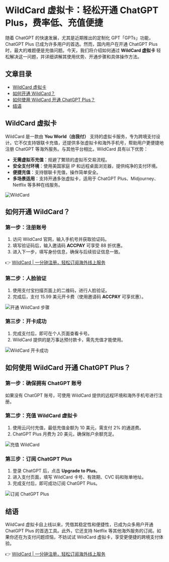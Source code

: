 # WildCard 虚拟卡：轻松开通 ChatGPT Plus，费率低、充值便捷

随着 ChatGPT 的快速发展，尤其是近期推出的定制化 GPT「GPTs」功能，ChatGPT Plus 已成为许多用户的首选。然而，国内用户在开通 ChatGPT Plus 时，最大的难题便是充值问题。今天，我们将介绍如何通过 **WildCard 虚拟卡** 轻松解决这一问题，并详细讲解其使用优势、开通步骤和具体操作方法。

## 文章目录
- [WildCard 虚拟卡](#wildcard-虚拟卡)
- [如何开通 WildCard？](#如何开通-wildcard)
- [如何使用 WildCard 开通 ChatGPT Plus？](#如何使用-wildcard-开通-chatgpt-plus)
- [结语](#结语)

## WildCard 虚拟卡

WildCard 是一款由 **You World（由我付）** 支持的虚拟卡服务，专为跨境支付设计。它不仅支持银联卡充值，还提供多张虚拟卡和海外手机号，帮助用户更便捷地注册 ChatGPT 等海外服务。与其他平台相比，WildCard 具有以下优势：

- **无需虚拟币充值**：规避了繁琐的虚拟币交易流程。
- **安全支付环境**：使用美国家庭 IP 和远程桌面浏览器，提供纯净的支付环境。
- **便捷充值**：支持银联卡充值，操作简单安全。
- **多场景适用**：支持开通多张虚拟卡，适用于 ChatGPT Plus、Midjourney、Netflix 等多种在线服务。

![WildCard](https://bbtdd.com/img/975169345993.webp)

## 如何开通 WildCard？

### 第一步：注册账号
1. 访问 WildCard 官网，输入手机号并获取验证码。
2. 填写验证码后，输入邀请码 **ACCPAY** 可享受 88 折优惠。
3. 进入下一步，填写身份信息，确保与后续验证信息一致。

👉 [WildCard | 一分钟注册，轻松订阅海外线上服务](https://bbtdd.com/WildCard)

### 第二步：人脸验证
1. 使用支付宝扫描页面上的二维码，进行人脸验证。
2. 完成后，支付 15.99 美元开卡费（使用邀请码 **ACCPAY** 可享优惠）。

![开通 WildCard 步骤](https://bbtdd.com/img/110591154.webp)

### 第三步：开卡成功
1. 完成支付后，即可在个人页面查看卡号。
2. WildCard 提供的是万事达预付款卡，需先充值才能使用。

![WildCard 开卡成功](https://bbtdd.com/img/66780288.webp)

## 如何使用 WildCard 开通 ChatGPT Plus？

### 第一步：确保拥有 ChatGPT 账号
如果没有 ChatGPT 账号，可使用 WildCard 提供的远程环境和海外手机号进行注册。

### 第二步：充值 WildCard 虚拟卡
1. 使用云闪付充值，最低充值金额为 10 美元，需支付 2% 的通道费。
2. ChatGPT Plus 月费为 20 美元，确保账户余额充足。

![充值 WildCard](https://bbtdd.com/img/41372819839.webp)

### 第三步：订阅 ChatGPT Plus
1. 登录 ChatGPT 后，点击 **Upgrade to Plus**。
2. 进入支付页面，填写 WildCard 卡号、有效期、CVC 码和账单地址。
3. 完成支付后，即可成功订阅 ChatGPT Plus。

![订阅 ChatGPT Plus](https://bbtdd.com/img/573942006180.webp)

## 结语

WildCard 虚拟卡自上线以来，凭借其稳定性和便捷性，已成为众多用户开通 ChatGPT Plus 的首选工具。此外，它还支持 Netflix 等其他海外服务的订阅。如果你还在为支付问题烦恼，不妨试试 WildCard 虚拟卡，享受更便捷的跨境支付体验。

👉 [WildCard | 一分钟注册，轻松订阅海外线上服务](https://bbtdd.com/WildCard)